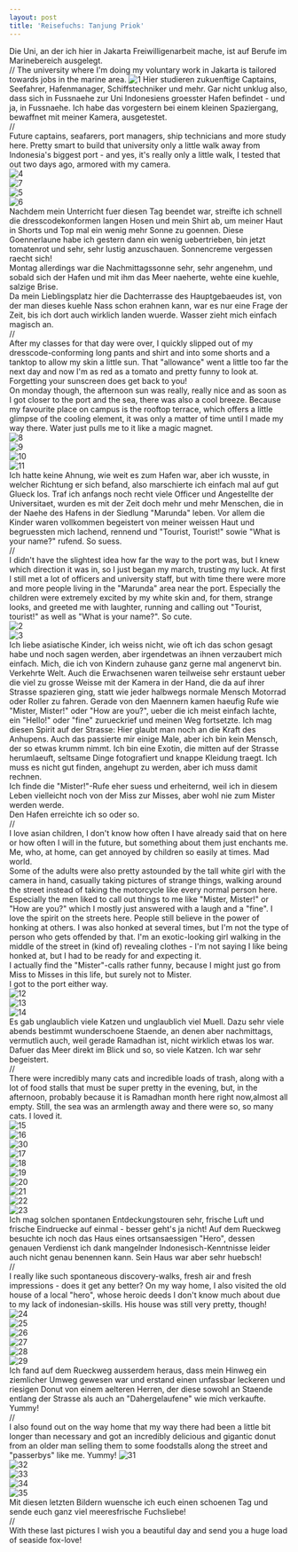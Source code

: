 ```yaml
---
layout: post
title: 'Reisefuchs: Tanjung Priok'
---
```


Die Uni, an der ich hier in Jakarta Freiwilligenarbeit mache, ist auf Berufe im Marinebereich ausgelegt.  
//
The university where I'm doing my voluntary work in Jakarta is tailored towards jobs in the marine area.
![1](https://farm3.staticflickr.com/2927/14545879071_d887a91fa1_c.jpg)  Hier studieren zukuenftige Captains, Seefahrer, Hafenmanager, Schiffstechniker und mehr. Gar nicht unklug also, dass sich in Fussnaehe zur Uni Indonesiens groesster Hafen befindet - und ja, in Fussnaehe. Ich habe das vorgestern bei einem kleinen Spaziergang, bewaffnet mit meiner Kamera, ausgetestet.  
//  
Future captains, seafarers, port managers, ship technicians and more study here. Pretty smart to build that university only a little walk away from Indonesia's biggest port - and yes, it's really only a little walk, I tested that out two days ago, armored with my camera.  
![4](https://farm4.staticflickr.com/3925/14526173996_eeb181eb8c_c.jpg)  
![7](https://farm4.staticflickr.com/3838/14548297012_0e35c1cd8b_c.jpg)  
![5](https://farm6.staticflickr.com/5546/14548318822_a76d0c98a0_c.jpg)  
![6](https://farm4.staticflickr.com/3899/14569390323_5bd5d096b1_c.jpg)  
Nachdem mein Unterricht fuer diesen Tag beendet war, streifte ich schnell die dresscodekonformen langen Hosen und mein Shirt ab, um meiner Haut in Shorts und Top mal ein wenig mehr Sonne zu goennen. Diese Goennerlaune habe ich gestern dann ein wenig uebertrieben, bin jetzt tomatenrot und sehr, sehr lustig anzuschauen. Sonnencreme vergessen raecht sich!  
Montag allerdings war die Nachmittagssonne sehr, sehr angenehm, und sobald sich der Hafen und mit ihm das Meer naeherte, wehte eine kuehle, salzige Brise.  
Da mein Lieblingsplatz hier die Dachterrasse des Hauptgebaeudes ist, von der man dieses kuehle Nass schon erahnen kann, war es nur eine Frage der Zeit, bis ich dort auch wirklich landen wuerde. Wasser zieht mich einfach magisch an.  
//  
After my classes for that day were over, I quickly slipped out of my dresscode-conforming long pants and shirt and into some shorts and a tanktop to allow my skin a little sun. That "allowance" went a little too far the next day and now I'm as red as a tomato and pretty funny to look at. Forgetting your sunscreen does get back to you!  
On monday though, the afternoon sun was really, really nice and as soon as I got closer to the port and the sea, there was also a cool breeze. Because my favourite place on campus is the rooftop terrace, which offers a little glimpse of the cooling element, it was only a matter of time until I made my way there. Water just pulls me to it like a magic magnet.  
![8](https://farm4.staticflickr.com/3889/14549223345_7b56398b1b_c.jpg)  
![9](https://farm4.staticflickr.com/3841/14362577589_d2193df737_c.jpg)  
![10](https://farm4.staticflickr.com/3856/14526131526_65b9d7d8c9_c.jpg)  
![11](https://farm4.staticflickr.com/3849/14547649074_700bde6dbb_c.jpg)  
Ich hatte keine Ahnung, wie weit es zum Hafen war, aber ich wusste, in welcher Richtung er sich befand, also marschierte ich einfach mal auf gut Glueck los. Traf ich anfangs noch recht viele Officer und Angestellte der Universitaet, wurden es mit der Zeit doch mehr und mehr Menschen, die in der Naehe des Hafens in der Siedlung "Marunda" leben. Vor allem die Kinder waren vollkommen begeistert von meiner weissen Haut und begruessten mich lachend, rennend und "Tourist, Tourist!" sowie "What is your name?" rufend. So suess.  
//  
I didn't have the slightest idea how far the way to the port was, but I knew which direction it was in, so I just began my march, trusting my luck. At first I still met a lot of officers and university staff, but with time there were more and more people living in the "Marunda" area near the port. Especially the children were extremely excited by my white skin and, for them, strange looks, and greeted me with laughter, running and calling out "Tourist, tourist!" as well as "What is your name?". So cute.  
![2](https://farm6.staticflickr.com/5481/14362557930_b67955cf4c_c.jpg)  
![3](https://farm4.staticflickr.com/3892/14545129691_e71c46d62d_c.jpg)  
Ich liebe asiatische Kinder, ich weiss nicht, wie oft ich das schon gesagt habe und noch sagen werden, aber irgendetwas an ihnen verzaubert mich einfach. Mich, die ich von Kindern zuhause ganz gerne mal angenervt bin. Verkehrte Welt. Auch die Erwachsenen waren teilweise sehr erstaunt ueber die viel zu grosse Weisse mit der Kamera in der Hand, die da auf ihrer Strasse spazieren ging, statt wie jeder halbwegs normale Mensch Motorrad oder Roller zu fahren. Gerade von den Maennern kamen haeufig Rufe wie "Mister, Mister!" oder "How are you?", ueber die ich meist einfach lachte, ein "Hello!" oder "fine" zurueckrief und meinen Weg fortsetzte. Ich mag diesen Spirit auf der Strasse: Hier glaubt man noch an die Kraft des Anhupens. Auch das passierte mir einige Male, aber ich bin kein Mensch, der so etwas krumm nimmt. Ich bin eine Exotin, die mitten auf der Strasse herumlaeuft, seltsame Dinge fotografiert und knappe Kleidung traegt. Ich muss es nicht gut finden, angehupt zu werden, aber ich muss damit rechnen.  
Ich finde die "Mister!"-Rufe eher suess und erheiternd, weil ich in diesem Leben vielleicht noch von der Miss zur Misses, aber wohl nie zum Mister werden werde.  
Den Hafen erreichte ich so oder so.   
//  
I love asian children, I don't know how often I have already said that on here or how often I will in the future, but something about them just enchants me. Me, who, at home, can get annoyed by children so easily at times. Mad world.  
Some of the adults were also pretty astounded by the tall white girl with the camera in hand, casually taking pictures of strange things, walking around the street instead of taking the motorcycle like every normal person here. Especially the men liked to call out things to me like "Mister, Mister!" or "How are you?" which I mostly just answered with a laugh and a "fine". I love the spirit on the streets here. People still believe in the power of honking at others. I was also honked at several times, but I'm not the type of person who gets offended by that. I'm an exotic-looking girl walking in the middle of the street in (kind of) revealing clothes - I'm not saying I like being honked at, but I had to be ready for and expecting it.  
I actually find the "Mister"-calls rather funny, because I might just go from Miss to Misses in this life, but surely not to Mister.  
I got to the port either way.  
![12](https://farm4.staticflickr.com/3859/14545797961_b5162e75c3_c.jpg)  
![13](https://farm3.staticflickr.com/2913/14548224132_c5b2b7b2f0_c.jpg)  
![14](https://farm4.staticflickr.com/3879/14362522879_94372bef82_c.jpg)  
Es gab unglaublich viele Katzen und unglaublich viel Muell. Dazu sehr viele abends bestimmt wunderschoene Staende, an denen aber nachmittags, vermutlich auch, weil gerade Ramadhan ist, nicht wirklich etwas los war. Dafuer das Meer direkt im Blick und so, so viele Katzen. Ich war sehr begeistert.  
//  
There were incredibly many cats and incredible loads of trash, along with a lot of food stalls that must be super pretty in the evening, but, in the afternoon, probably because it is Ramadhan month here right now,almost all empty. Still, the sea was an armlength away and there were so, so many cats. I loved it.  
![15](https://farm4.staticflickr.com/3888/14362710637_39f027a581_c.jpg)  
![16](https://farm3.staticflickr.com/2911/14545725601_ac127a2520_c.jpg)  
![30](https://farm3.staticflickr.com/2928/14547609124_310a7872c4_c.jpg)  
![17](https://farm4.staticflickr.com/3908/14362567918_c80e7404b3_c.jpg)  
![18](https://farm6.staticflickr.com/5568/14548216622_4625ccc568_c.jpg)  
![19](https://farm6.staticflickr.com/5553/14362092907_1d710b81a8_c.jpg)  
![20](https://farm3.staticflickr.com/2930/14362660977_cbb3db1974_c.jpg)  
![21](https://farm6.staticflickr.com/5557/14548181822_8b73996ac6_c.jpg)  
![22](https://farm3.staticflickr.com/2929/14547623852_45def91952_c.jpg)  
![23](https://farm6.staticflickr.com/5514/14362012989_dbe037829a_c.jpg)  
Ich mag solchen spontanen Entdeckungstouren sehr, frische Luft und frische Eindruecke auf einmal - besser geht's ja nicht! Auf dem Rueckweg besuchte ich noch das Haus eines ortsansaessigen "Hero", dessen genauen Verdienst ich dank mangelnder Indonesisch-Kenntnisse leider auch nicht genau benennen kann. Sein Haus war aber sehr huebsch!  
//  
I really like such spontaneous discovery-walks, fresh air and fresh impressions - does it get any better? On my way home, I also visited the old house of a local "hero", whose heroic deeds I don't know much about due to my lack of indonesian-skills. His house was still very pretty, though!  
![24](https://farm3.staticflickr.com/2939/14525289256_c025facb09_c.jpg)  
![25](https://farm4.staticflickr.com/3871/14548346595_e6e9e6b712_c.jpg)  
![26](https://farm4.staticflickr.com/3894/14548385975_11af436e4d_c.jpg)  
![27](https://farm3.staticflickr.com/2919/14361696400_0067af8a79_c.jpg)  
![28](https://farm3.staticflickr.com/2900/14361725349_15f3a2eca5_c.jpg)  
![29](https://farm6.staticflickr.com/5501/14361723069_ae3a501021_c.jpg)  
Ich fand auf dem Rueckweg ausserdem heraus, dass mein Hinweg ein ziemlicher Umweg gewesen war und erstand einen unfassbar leckeren und riesigen Donut von einem aelteren Herren, der diese sowohl an Staende entlang der Strasse als auch an "Dahergelaufene" wie mich verkaufte. Yummy!  
//  
I also found out on the way home that my way there had been a little bit longer than necessary and got an incredibly delicious and gigantic donut from an older man selling them to some foodstalls along the street and "passerbys" like me. Yummy!
![31](https://farm3.staticflickr.com/2902/14568623883_f76df8dc40_c.jpg)  
![32](https://farm4.staticflickr.com/3887/14546955694_90cfd04cf6_c.jpg)  
![33](https://farm3.staticflickr.com/2930/14546900284_81226c307d_c.jpg)  
![34](https://farm3.staticflickr.com/2920/14548417565_5ea6efbfd6_c.jpg)  
![35](https://farm3.staticflickr.com/2895/14547496242_608db3e51c_c.jpg)  
Mit diesen letzten Bildern wuensche ich euch einen schoenen Tag und sende euch ganz viel meeresfrische Fuchsliebe!  
//  
With these last pictures I wish you a beautiful day and send you a huge load of seaside fox-love!
